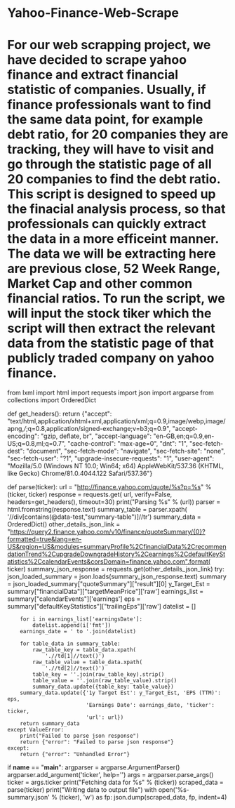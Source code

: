 # Yahoo-Finance-Web-Scrape
# For our web scrapping project, we have decided to scrape yahoo finance and extract financial statistic of companies. Usually, if finance professionals want to find the same data point, for example debt ratio, for 20 companies they are tracking, they will have to visit and go through the statistic page of all 20 companies to find the debt ratio. This script is designed to speed up the finacial analysis process, so that professionals can quickly extract the data in a more efficeint manner. The data we will be extracting here are previous close, 52 Week Range, Market Cap and other common financial ratios. To run the script, we will input the stock tiker which the script will then extract the relevant data from the statistic page of that publicly traded company on yahoo finance. 

from lxml import html
import requests
import json
import argparse
from collections import OrderedDict


def get_headers():
    return {"accept": "text/html,application/xhtml+xml,application/xml;q=0.9,image/webp,image/apng,*/*;q=0.8,application/signed-exchange;v=b3;q=0.9",
            "accept-encoding": "gzip, deflate, br",
            "accept-language": "en-GB,en;q=0.9,en-US;q=0.8,ml;q=0.7",
            "cache-control": "max-age=0",
            "dnt": "1",
            "sec-fetch-dest": "document",
            "sec-fetch-mode": "navigate",
            "sec-fetch-site": "none",
            "sec-fetch-user": "?1",
            "upgrade-insecure-requests": "1",
            "user-agent": "Mozilla/5.0 (Windows NT 10.0; Win64; x64) AppleWebKit/537.36 (KHTML, like Gecko) Chrome/81.0.4044.122 Safari/537.36"}


def parse(ticker):
    url = "http://finance.yahoo.com/quote/%s?p=%s" % (ticker, ticker)
    response = requests.get(
        url, verify=False, headers=get_headers(), timeout=30)
    print("Parsing %s" % (url))
    parser = html.fromstring(response.text)
    summary_table = parser.xpath(
        '//div[contains(@data-test,"summary-table")]//tr')
    summary_data = OrderedDict()
    other_details_json_link = "https://query2.finance.yahoo.com/v10/finance/quoteSummary/{0}?formatted=true&lang=en-US&region=US&modules=summaryProfile%2CfinancialData%2CrecommendationTrend%2CupgradeDowngradeHistory%2Cearnings%2CdefaultKeyStatistics%2CcalendarEvents&corsDomain=finance.yahoo.com".format(
        ticker)
    summary_json_response = requests.get(other_details_json_link)
    try:
        json_loaded_summary = json.loads(summary_json_response.text)
        summary = json_loaded_summary["quoteSummary"]["result"][0]
        y_Target_Est = summary["financialData"]["targetMeanPrice"]['raw']
        earnings_list = summary["calendarEvents"]['earnings']
        eps = summary["defaultKeyStatistics"]["trailingEps"]['raw']
        datelist = []

        for i in earnings_list['earningsDate']:
            datelist.append(i['fmt'])
        earnings_date = ' to '.join(datelist)

        for table_data in summary_table:
            raw_table_key = table_data.xpath(
                './/td[1]//text()')
            raw_table_value = table_data.xpath(
                './/td[2]//text()')
            table_key = ''.join(raw_table_key).strip()
            table_value = ''.join(raw_table_value).strip()
            summary_data.update({table_key: table_value})
        summary_data.update({'1y Target Est': y_Target_Est, 'EPS (TTM)': eps,
                             'Earnings Date': earnings_date, 'ticker': ticker,
                             'url': url})
        return summary_data
    except ValueError:
        print("Failed to parse json response")
        return {"error": "Failed to parse json response"}
    except:
        return {"error": "Unhandled Error"}


if __name__ == "__main__":
    argparser = argparse.ArgumentParser()
    argparser.add_argument('ticker', help='')
    args = argparser.parse_args()
    ticker = args.ticker
    print("Fetching data for %s" % (ticker))
    scraped_data = parse(ticker)
    print("Writing data to output file")
    with open('%s-summary.json' % (ticker), 'w') as fp:
        json.dump(scraped_data, fp, indent=4)
